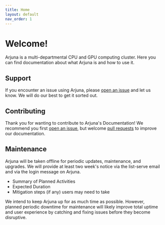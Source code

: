 ```yaml
---
title: Home
layout: default
nav_order: 1
---
```


# Welcome!

Arjuna is a multi-departmental CPU and GPU computing cluster. Here you can find
documentation about what Arjuna is and how to use it.

## Support

If you encounter an issue using Arjuna, please [open an issue] and let us know.
We will do our best to get it sorted out.

[open an issue]: https://github.com/ArjunaCluster/ArjunaUsers/issues/

## Contributing

Thank you for wanting to contribute to Arjuna's Documentation! We recommend you
first [open an issue], but welcome [pull requests] to improve our documentation.

[pull requests]: https://github.com/ArjunaCluster/ArjunaUsers/pulls

## Maintenance

Arjuna will be taken offline for periodic updates, maintenance, and upgrades. We
will provide at least two week's notice via the list-serve email and via the
login message on Arjuna.

- Summary of Planned Activities
- Expected Duration
- Mitigation steps (if any) users may need to take

We intend to keep Arjuna up for as much time as possible. However, planned
periodic downtime for maintenance will likely improve total uptime and user
experience by catching and fixing issues before they become disruptive.
